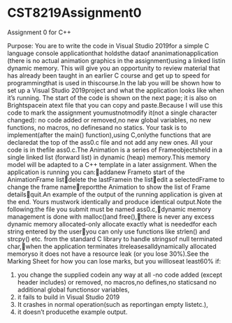 # CST8219Assignment0
Assignment 0 for C++ 

Purpose: You are to write the code in Visual Studio 2019for a simple C language console applicationthat holdsthe dataof ananimationapplication (there is no actual animation graphics in the assignment)using a linked listin dynamic memory.  This will give you an opportunity to review material that has already been taught in an earlier C course and get up to speed for programmingthat is used in thiscourse.In the lab you will be shown how to set up a Visual Studio 2019project and what the application looks like when it’s running. The start of the code is shown on the next page; it is also on Brightspacein atext file that you can copy and paste.Because I will use this code to mark the assignment youmustnotmodify it(not a single character changed): no code added or removed,no new global variables, no new functions, no macros, no definesand no statics. Your task is to implement(after the main() function),using C,onlythe functions that are declaredat the top of the ass0.c file and not add any new ones. All your code is in thefile ass0.c.The Animation is a series of Frameobjectsheld in a single linked list (forward list) in dynamic (heap) memory.This memory model will be adapted to a C++ template in a later assignment. When the application is running you can:addanew Frameto start of the AnimationFrame listdelete the lastFramein the listedit a selectedFrame to change the frame namereportthe Animation to show the list of Frame detailsquit.An example of the output of the running application is given at the end. Yours mustwork identically and produce identical output.Note the following:the file you submit must be named ass0.c,dynamic memory management is done with malloc()and free(),there is never any excess dynamic memory allocated-only allocate exactly what is neededfor each string entered by the useryou can only use functions like strlen() and strcpy() etc. from the standard C library to handle stringsof null terminated char,when the application terminates itreleasesalldynamically allocated memoryso it does not have a resource leak (or you lose 30%).See the Marking Sheet for how you can lose marks, but you willloseat least60% if: 
1. you change the supplied codein any way at all -no code added (except header includes) or removed, no macros,no defines,no staticsand no additional global functionsor variables, 
2. it fails to build in Visual Studio 2019
3. It crashes in normal operation(such as reportingan empty listetc.),
4. it doesn’t producethe example output.
